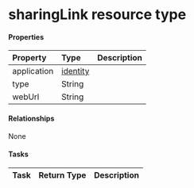 # sharingLink resource type



#### Properties
| Property	   | Type	|Description|
|:---------------|:--------|:----------|
|application|[identity](identity.md)||
|type|String||
|webUrl|String||

#### Relationships
None


#### Tasks

| Task		   | Return Type	|Description|
|:---------------|:--------|:----------|
